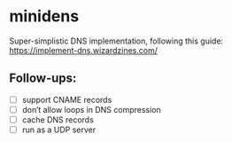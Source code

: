 # minidens

Super-simplistic DNS implementation, following this guide:
https://implement-dns.wizardzines.com/


## Follow-ups:

- [ ] support CNAME records
- [ ] don’t allow loops in DNS compression
- [ ] cache DNS records
- [ ] run as a UDP server